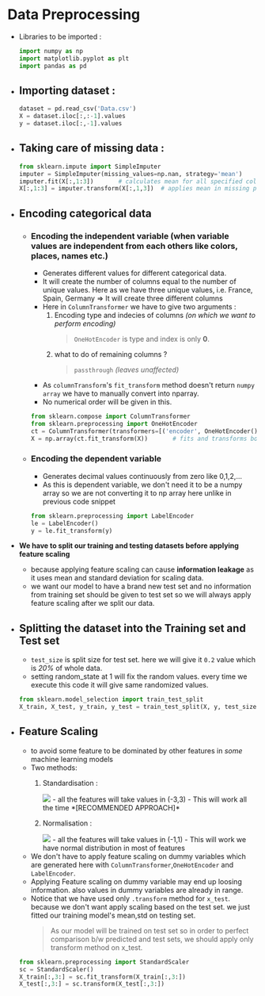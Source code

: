 # Data Preprocessing

- Libraries to be imported : 
	```py
	import numpy as np
	import matplotlib.pyplot as plt
	import pandas as pd
	```

- ## Importing dataset : 
	```py
	dataset = pd.read_csv('Data.csv')
	X = dataset.iloc[:,:-1].values
	y = dataset.iloc[:,-1].values
	```

- ## Taking care of missing data : 
	```py
	from sklearn.impute import SimpleImputer
	imputer = SimpleImputer(missing_values=np.nan, strategy='mean')		#replace only np.nan values i.e. EMPTY VALUES
	imputer.fit(X[:,1:3])		# calculates mean for all specified columns (only applying for columsn which have numerical values; Remember to exclude columns which has string values)
	X[:,1:3] = imputer.transform(X[:,1,3])	# applies mean in missing places (this transform method returns new variable with replacement)
	```

- ## Encoding categorical data
	
	- ### Encoding the independent variable (when variable values are independent from each others like colors, places, names etc.)
		- Generates different values for different categorical data. 
		- It will create the number of columns equal to the number of unique values. Here as we have three unique values, i.e. France, Spain, Germany => It will create three different columns
		- Here in `ColumnTransformer` we have to give two arguments : 
			1. Encoding type and indecies of columns *(on which we want to perform encoding)*
				> `OneHotEncoder` is type and index is only **0**.
			2. what to do of remaining columns ?
				> `passthrough` *(leaves unaffected)*
		- As `columnTransform`'s `fit_transform` method doesn't return `numpy array` we have to manually convert into nparray.
		- No numerical order will be given in this.
		```py
		from sklearn.compose import ColumnTransformer
		from sklearn.preprocessing import OneHotEncoder
		ct = ColumnTransformer(transformers=[('encoder', OneHotEncoder(),[0])], remainder='passthrough')
		X = np.array(ct.fit_transform(X))		# fits and transforms both in one line
		```
	
	- ### Encoding the dependent variable
		- Generates decimal values continuously from zero like 0,1,2,...
		- As this is dependent variable, we don't need it to be a numpy array so we are not converting it to np array here unlike in previous code snippet
		```py
		from sklearn.preprocessing import LabelEncoder
		le = LabelEncoder()
		y = le.fit_transform(y)
		```

- **We have to split our training and testing datasets before applying feature scaling**
	- because applying feature scaling can cause **information leakage** as it uses mean and standard deviation for scaling data.
	- we want our model to have a brand new test set and no information from training set should be given to test set so we will always apply feature scaling after we split our data.
	
- ## Splitting the dataset into the Training set and Test set
	- `test_size` is split size for test set. here we will give it `0.2` value which is *20%* of whole data.
	- setting random_state at 1 will fix the random values. every time we execute this code it will give same randomized values.
	```py
	from sklearn.model_selection import train_test_split
	X_train, X_test, y_train, y_test = train_test_split(X, y, test_size=0.2, random_state=1)
	```

- ## Feature Scaling
	- to avoid some feature to be dominated by other features in *some* machine learning models
	- Two methods: 
		1. Standardisation : 
			
			<img src="https://render.githubusercontent.com/render/math?math=X_{stand}\=\frac{x-mean(x)}{standard deviation(x)}">
			- all the features will take values in (-3,3)
			- This will work all the time *[RECOMMENDED APPROACH]*
		2. Normalisation : 
			
			<img src="https://render.githubusercontent.com/render/math?math=X_{norm}\=\frac{x-min(x)}{max(x) - min(x)}">
			- all the features will take values in (-1,1)
			- This will work we have normal distribution in most of features
	- We don't have to apply feature scaling on dummy variables which are generated here with `ColumnTransformer`,`OneHotEncoder` and `LabelEncoder`.
	- Applying Feature scaling on dummy variable may end up loosing information. also values in dummy variables are already in range.
	- Notice that we have used only `.transform` method for `x_test`. because we don't want apply scaling based on the test set. we just fitted our training model's mean,std on testing set.
		> As our model will be trained on test set so in order to perfect comparison b/w predicted and test sets, we should apply only transform method on x_test.
	```py
	from sklearn.preprocessing import StandardScaler
	sc = StandardScaler()
	X_train[:,3:] = sc.fit_transform(X_train[:,3:])
	X_test[:,3:] = sc.transform(X_test[:,3:])
	```
